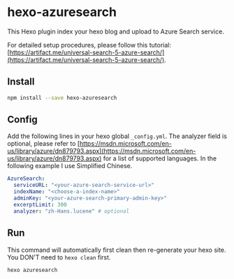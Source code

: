 # hexo-azuresearch

This Hexo plugin index your hexo blog and upload to Azure Search service.

For detailed setup procedures, please follow this tutorial: [https://artifact.me/universal-search-5-azure-search/](https://artifact.me/universal-search-5-azure-search/).

## Install

```bash
npm install --save hexo-azuresearch
```

## Config

Add the following lines in your hexo global `_config.yml`. The analyzer field is optional, please refer to [https://msdn.microsoft.com/en-us/library/azure/dn879793.aspx](https://msdn.microsoft.com/en-us/library/azure/dn879793.aspx) for a list of supported languages. In the following example I use Simplified Chinese.

```yml
AzureSearch:
  serviceURL: "<your-azure-search-service-url>"
  indexName: "<choose-a-index-name>"
  adminKey: "<your-azure-search-primary-admin-key>"
  excerptLimit: 300
  analyzer: "zh-Hans.lucene" # optional
```

## Run

This command will automatically first clean then re-generate your hexo site. You DON'T need to `hexo clean` first.

```bash
hexo azuresearch
```